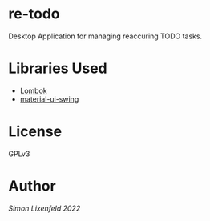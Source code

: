 # re-todo

Desktop Application for managing reaccuring TODO tasks.

# Libraries Used
* [Lombok](https://github.com/projectlombok/lombok)
* [material-ui-swing](https://github.com/vincenzopalazzo/material-ui-swing)

# License
GPLv3

# Author
*Simon Lixenfeld 2022*
